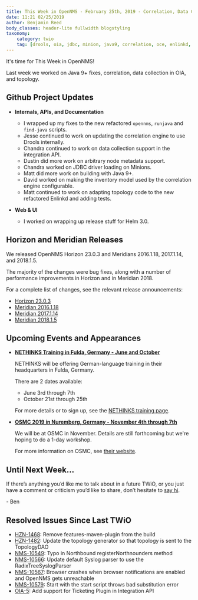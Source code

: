 ```yaml
---
title: This Week in OpenNMS - February 25th, 2019 - Correlation, Data Collection, and Topology
date: 11:21 02/25/2019
author: Benjamin Reed
body_classes: header-lite fullwidth blogstyling
taxonomy:
    category: twio
    tag: [drools, oia, jdbc, minion, java9, correlation, oce, enlinkd, topology, helm, nethinks, training, osmc]
---
```


It's time for This Week in OpenNMS!

Last week we worked on Java 9+ fixes, correlation, data collection in OIA, and topology.

<!-- git log --author=bamboo@opennms.org --invert-grep --all --no-merges --color=always --since='2019-02-19 00:00:00' --until='2019-02-25 00:00:00' --format='%Cblue%ai %Cgreen%aN %Creset%s %Cblue(%H)%Cred%d' --author-date-order | sort | less -R -->


## Github Project Updates

* __Internals, APIs, and Documentation__

  * I wrapped up my fixes to the new refactored `opennms`, `runjava` and `find-java` scripts.
  * Jesse continued to work on updating the correlation engine to use Drools internally.
  * Chandra continued to work on data collection support in the integration API.
  * Dustin did more work on arbitrary node metadata support.
  * Chandra worked on JDBC driver loading on Minions.
  * Matt did more work on building with Java 9+.
  * David worked on making the inventory model used by the correlation engine configurable.
  * Matt continued to work on adapting topology code to the new refactored Enlinkd and adding tests.

* __Web & UI__

  * I worked on wrapping up release stuff for Helm 3.0.


## Horizon and Meridian Releases

We released OpenNMS Horizon 23.0.3 and Meridians 2016.1.18, 2017.1.14, and 2018.1.5.

The majority of the changes were bug fixes, along with a number of performance improvements in Horizon and in Meridian 2018.

For a complete list of changes, see the relevant release announcements:

* [Horizon 23.0.3](https://www.opennms.org/en/blog/releases/2019-02-21-opennms-horizon-23.0.3)
* [Meridian 2016.1.18](https://www.opennms.com/2019/02/22/opennms-meridian-2016-1-18-released/)
* [Meridian 2017.1.14](https://www.opennms.com/2019/02/22/opennms-meridian-2017-1-14-released/)
* [Meridian 2018.1.5](https://www.opennms.com/2019/02/22/opennms-meridian-2018-1-5-released/)


## Upcoming Events and Appearances

* **[NETHINKS Training in Fulda, Germany - June and October](https://www.nethinks.com/opennms-schulung.html)**

  NETHINKS will be offering German-language training in their headquarters in Fulda, Germany.

  There are 2 dates available:
  * June 3rd through 7th
  * October 21st through 25th

  For more details or to sign up, see the [NETHINKS training page](https://www.nethinks.com/opennms-schulung.html).

* **[OSMC 2019 in Nuremberg, Germany - November 4th through 7th](https://osmc.de/)**

  We will be at OSMC in November.
  Details are still forthcoming but we're hoping to do a 1-day workshop.

  For more information on OSMC, see [their website](https://osmc.de/).


## Until Next Week…

If there’s anything you’d like me to talk about in a future TWiO, or you just have a comment or criticism you’d like to share, don’t hesitate to [say hi](mailto:twio@opennms.org).

\- Ben

<!--
  https://github.com/OpenNMS/twio-fodder/blob/master/scripts/twio-issues-list.pl
-->

## Resolved Issues Since Last TWiO

* [HZN-1468](https://issues.opennms.org/browse/HZN-1468): Remove features-maven-plugin from the build
* [HZN-1482](https://issues.opennms.org/browse/HZN-1482): Update the topology generator so that topology is sent to the TopologyDAO
* [NMS-10549](https://issues.opennms.org/browse/NMS-10549): Typo in Northbound registerNorthnounders method
* [NMS-10566](https://issues.opennms.org/browse/NMS-10566): Update default Syslog parser to use the RadixTreeSyslogParser
* [NMS-10567](https://issues.opennms.org/browse/NMS-10567): Browser crashes when browser notifications are enabled and OpenNMS gets unreachable
* [NMS-10579](https://issues.opennms.org/browse/NMS-10579): Start with the start script throws bad substitution error
* [OIA-5](https://issues.opennms.org/browse/OIA-5): Add support for Ticketing Plugin in Integration API